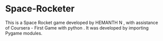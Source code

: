 # Space-Rocketer
This is a Space Rocket game developed by HEMANTH N , with assistance of Coursera - First Game with python . It was developed by importing Pygame modules. 
